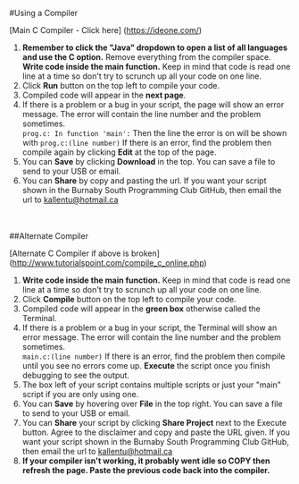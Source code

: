 #Using a Compiler

[Main C Compiler - Click here] (https://ideone.com/)<br>

1. __Remember to click the "Java" dropdown to open a list of all languages and use the C option.__ Remove everything from the compiler space. __Write code inside the main function.__ Keep in mind that code is read one line at a time so don't try to scrunch up all your code on one line.
2. Click __Run__ button on the top left to compile your code.
3. Compiled code will appear in the __next page__.
4. If there is a problem or a bug in your script, the page will show an error message. The error will contain the line number and the problem sometimes. <br> ```prog.c: In function 'main':``` Then the line the error is on will be shown with ```prog.c:(line number)```  If there is an error, find the problem then compile again by clicking __Edit__ at the top of the page.
5. You can __Save__ by clicking __Download__ in the top. You can save a file to send to your USB or email.
6. You can __Share__ by copy and pasting the url. If you want your script shown in the Burnaby South Programming Club GitHub, then email the url to kallentu@hotmail.ca

<br><br>
##Alternate Compiler

[Alternate C Compiler if above is broken] (http://www.tutorialspoint.com/compile_c_online.php)<br>

1. __Write code inside the main function.__ Keep in mind that code is read one line at a time so don't try to scrunch up all your code on one line.
2. Click __Compile__ button on the top left to compile your code.
3. Compiled code will appear in the __green box__ otherwise called the Terminal.
4. If there is a problem or a bug in your script, the Terminal will show an error message. The error will contain the line number and the problem sometimes. <br> ```main.c:(line number)``` If there is an error, find the problem then compile until you see no errors come up. __Execute__ the script once you finish debugging to see the output.
5. The box left of your script contains multiple scripts or just your "main" script if you are only using one.
6. You can __Save__ by hovering over __File__ in the top right. You can save a file to send to your USB or email.
7. You can __Share__ your script by clicking __Share Project__ next to the Execute button. Agree to the disclaimer and copy and paste the URL given. If you want your script shown in the Burnaby South Programming Club GitHub, then email the url to kallentu@hotmail.ca
8. __If your compiler isn't working, it probably went idle so COPY then refresh the page. Paste the previous code back into the compiler.__

